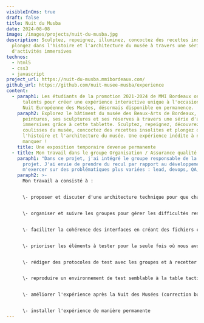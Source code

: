 ```yaml
---
visibleInCms: true
draft: false
title: Nuit du Musba
date: 2024-08-08
image: /images/projects/nuit-du-musba.jpg
description: Sculptez, repeignez, illuminez, concoctez des recettes insolites et
  plongez dans l'histoire et l'architecture du musée à travers une série
  d'activités immersives
technos:
  - html5
  - css3
  - javascript
project_url: https://nuit-du-musba.mmibordeaux.com/
github_url: https://github.com/nuit-musee-musba/experience
content:
  - paraph1: Les étudiants de la promotion 2021-2024 de MMI Bordeaux ont uni leurs
      talents pour créer une expérience interactive unique à l'occasion de la
      Nuit Européenne des Musées, désormais disponible en permanence.
    paraph2: Explorez le bâtiment du musée des Beaux-Arts de Bordeaux, ses
      peintures, ses sculptures et ses réserves à travers une série d'activités
      immersives grâce à cette tablette. Sculptez, repeignez, découvrez les
      coulisses du musée, concoctez des recettes insolites et plongez dans
      l'histoire et l'architecture du musée. Une expérience inédite à ne pas
      manquer !
    title: Une exposition temporaire devenue permanente
  - title: Mon travail dans le groupe Organisation / Assurance qualité
    paraph1: "Dans ce projet, j'ai intégré le groupe responsable de la qualité du
      projet. J'ai envie de prendre du recul par rapport au développement et de
      m'exercer sur des problématiques plus variées : lead, devops, QA, etc."
    paraph2: >-
      Mon travail a consisté à :


      \- proposer et discuter d'une architecture technique pour que chaque groupe puisse travailler sereinement (compétences hétérogènes, certains groupes savaient utiliser des frameworks, d'autres non) et assurer une cohérence d'interface tout en conservant une indépendance pour chaque groupe


      \- organiser et suivre les groupes pour gérer les difficultés rencontrées, donner un coup de main si besoin


      \- faciliter la cohérence des interfaces en créant des fichiers communs réutilisables (styles et scripts)


      \- prioriser les éléments à tester pour la seule fois où nous avons pu essayer la table tactile en début de projet (crucial car nous avons travaillé à l'aveugle tout le reste du projet)


      \- rédiger des protocoles de test avec les groupes et à recetter les expériences


      \- reproduire un environnement de test semblable à la table tactile


      \- améliorer l'expérience après la Nuit des Musées (correction bug, préparation pour installation permanent)


      \- installer l'expérience de manière permanente
---
```

